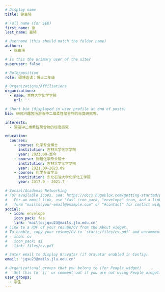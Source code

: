```yaml
---
# Display name
title: 徐嘉琦

# Full name (for SEO)
first_name: 徐
last_name: 嘉琦

# Username (this should match the folder name)
authors:
  - 徐嘉琦

# Is this the primary user of the site?
superuser: false

# Role/position
role: 硕博连读；博士二年级

# Organizations/Affiliations
organizations:
  - name: 吉林大学化学学院
    url: ''

# Short bio (displayed in user profile at end of posts)
bio: 研究兴趣包括溶液中二维柔性聚合物的标度研究等。

interests:
  - 溶液中二维柔性聚合物的标度研究

education:
  courses:
    - course: 化学专业博士
      institution: 吉林大学化学学院
      year: 2023.09-至今
    - course: 物理化学专业硕士
      institution: 吉林大学化学学院
      year: 2021.09-2023.09
    - course: 化学专业学士
      institution: 东北石油大学化学化工学院
      year: 2017.9 - 2021.7

# Social/Academic Networking
# For available icons, see: https://docs.hugoblox.com/getting-started/page-builder/#icons
#   For an email link, use "fas" icon pack, "envelope" icon, and a link in the
#   form "mailto:your-email@example.com" or "#contact" for contact widget.
social:
  - icon: envelope
    icon_pack: fas
    link: 'mailto:jqxu23@mails.jlu.edu.cn'
# Link to a PDF of your resume/CV from the About widget.
# To enable, copy your resume/CV to `static/files/cv.pdf` and uncomment the lines below.
# - icon: cv
#   icon_pack: ai
#   link: files/cv.pdf

# Enter email to display Gravatar (if Gravatar enabled in Config)
email: 'jqxu23@mails.jlu.edu.cn'

# Organizational groups that you belong to (for People widget)
#   Set this to `[]` or comment out if you are not using People widget.
user_groups:
  - 学生
---
```

